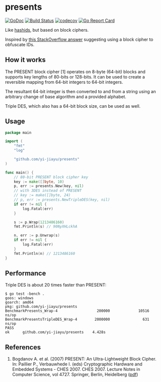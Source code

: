 # presents
[![GoDoc](https://godoc.org/github.com/yi-jiayu/presents?status.svg)](https://godoc.org/github.com/yi-jiayu/presents)
[![Build Status](https://travis-ci.com/yi-jiayu/presents.svg?branch=master)](https://travis-ci.com/yi-jiayu/presents)
[![codecov](https://codecov.io/gh/yi-jiayu/presents/branch/master/graph/badge.svg)](https://codecov.io/gh/yi-jiayu/presents)
[![Go Report Card](https://goreportcard.com/badge/github.com/yi-jiayu/presents)](https://goreportcard.com/report/github.com/yi-jiayu/presents)

Like [hashids](https://hashids.org/), but based on block ciphers.

Inspired by [this StackOverflow answer](https://stackoverflow.com/a/8554984) suggesting using a block cipher to obfuscate IDs.

## How it works

The PRESENT block cipher [1] operates on 8-byte (64-bit) blocks and supports key lengths of 80-bits or 128-bits. It can be used to create a reversible mapping from 64-bit integers to 64-bit integers.

The resultant 64-bit integer is then converted to and from a string using an arbitrary change of base algorithm and a provided alphabet.

Triple DES, which also has a 64-bit block size, can be used as well.

## Usage
```go
package main

import (
	"fmt"
	"log"

	"github.com/yi-jiayu/presents"
)

func main() {
	// 80-bit PRESENT block cipher key
	key := make([]byte, 10)
	p, err := presents.New(key, nil)
	// with 3DES instead of PRESENT
	// key := make([]byte, 24)
	// p, err := presents.NewTripleDES(key, nil)
	if err != nil {
		log.Fatal(err)
	}

	s := p.Wrap(1213486160)
	fmt.Println(s) // 90NyXHLckhA

	n, err := p.Unwrap(s)
	if err != nil {
		log.Fatal(err)
	}
	fmt.Println(n) // 1213486160
}
```

## Performance
Triple DES is about 20 times faster than PRESENT:

```console
$ go test -bench .
goos: windows
goarch: amd64
pkg: github.com/yi-jiayu/presents
BenchmarkPresents_Wrap-4                  200000             10516 ns/op
BenchmarkPresentsTripleDES_Wrap-4        2000000               631 ns/op
PASS
ok      github.com/yi-jiayu/presents    4.428s
```

## References 
1. Bogdanov A. et al. (2007) PRESENT: An Ultra-Lightweight Block Cipher. In: Paillier P., Verbauwhede I. (eds) Cryptographic Hardware and Embedded Systems - CHES 2007. CHES 2007. Lecture Notes in Computer Science, vol 4727. Springer, Berlin, Heidelberg ([pdf](http://www.lightweightcrypto.org/present/present_ches2007.pdf))
